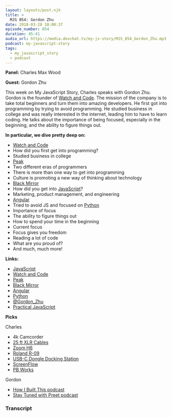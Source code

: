 ```yaml
---
layout: layouts/post.njk
title: >
  MJS 054: Gordon Zhu
date: 2018-03-28 10:00:37
episode_number: 054
duration: 45:41
audio_url: https://media.devchat.tv/my-js-story/MJS_054_Gordon_Zhu.mp3
podcast: my-javascript-story
tags:
  - my_javascript_story
  - podcast
---
```


**Panel:** Charles Max Wood

**Guest:** Gordon Zhu

This week on My JavaScript Story, Charles speaks with Gordon Zhu. Gordon is the founder of [Watch and Code](https://watchandcode.com/). The mission of the company is to take total beginners and turn them into amazing developers. He first got into programming by trying to avoid programming. He studied business in college and was really interested in the internet, leading him to have to learn coding. He talks about the importance of being focused, especially in the beginning, and the ability to figure things out.

**In particular, we dive pretty deep on:**

- [Watch and Code](https://watchandcode.com/)
- How did you first get into programming?
- Studied business in college
- [Peak](https://peakstartup.org/)
- Two different eras of programmers
- There is more than one way to get into programming
- Culture is promoting a new way of thinking about technology
- [Black Mirror](https://en.wikipedia.org/wiki/Black_Mirror)
- How did you get into [JavaScript](https://www.javascript.com/)?
- Marketing, product management, and engineering
- [Angular](https://angular.io/)
- Tried to avoid JS and focused on [Python](https://www.python.org/)
- Importance of focus
- The ability to figure things out
- How to spend your time in the beginning
- Current focus
- Focus gives you freedom
- Reading a lot of code
- What are you proud of?
- And much, much more!

**Links:**

- [JavaScript](https://www.javascript.com/)
- [Watch and Code](https://watchandcode.com/)
- [Peak](https://peakstartup.org/)
- [Black Mirror](https://en.wikipedia.org/wiki/Black_Mirror)
- [Angular](https://angular.io/)
- [Python](https://www.python.org/)
- [@Gordon_Zhu](https://twitter.com/gordon_zhu?lang=en)
- [Practical JavaScript](https://watchandcode.com/p/practical-javascript)

**Picks**

Charles

- 4k Camcorder
- [25 ft XLR Cables](https://www.amazon.com/GLS-Audio-Cable-Patch-Cords/dp/B003JJQMD8)
- [Zoom H6](https://www.zoom-na.com/products/field-video-recording/field-recording/h6-handy-recorder)
- [Roland R-09](https://www.roland.com/us/products/r-09/)
- [USB-C Dongle Docking Station](https://www.amazon.com/Dongle-Docking-Station-Adapter-macbook/dp/B075L7T23D)
- [ScreenFlow](https://screenflow.en.softonic.com/mac)
- [PB Works](http://www.pbworks.com/)

Gordon

- [How I Built This podcast](https://www.npr.org/podcasts/510313/how-i-built-this)
- [Stay Tuned with Preet podcast](https://www.npr.org/podcasts/551791730/stay-tuned-with-preet)

### Transcript
